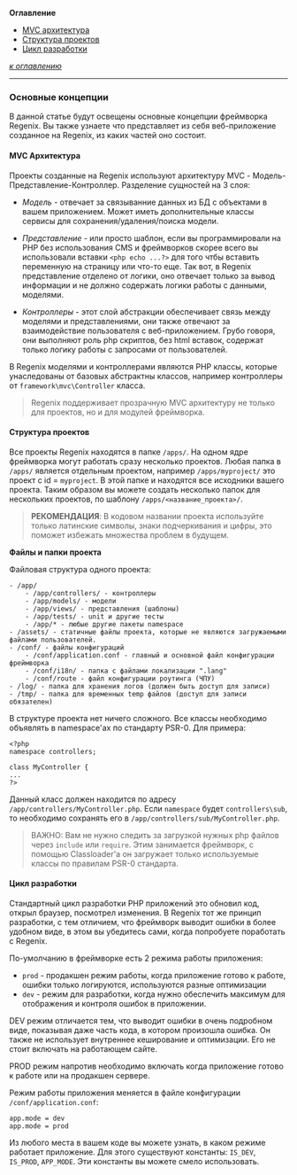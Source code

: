 **Оглавление**

- [MVC архитектура](#mvc)
- [Структура проектов](#stucture)
- [Цикл разработки](#develop)

*[к оглавлению](main.md)*

---

### Основные концепции

В данной статье будут освещены основные концепции фреймворка Regenix. Вы также
узнаете что представляет из себя веб-приложение созданное на Regenix, из каких
частей оно состоит.


#### MVC Архитектура

Проекты созданные на Regenix используют архитектуру MVC - Модель-Представление-Контроллер.
Разделение сущностей на 3 слоя:

- *Модель* - отвечает за связыванние данных из БД с объектами в вашем приложением. Может
иметь дополнительные классы сервисы для сохранения/удаления/поиска модели.

- *Представление* - или просто шаблон, если вы программировали на PHP без использования CMS
и фреймворков скорее всего вы использовали вставки `<php echo ...?>` для того чтбы вставить
переменную на страницу или что-то еще. Так вот, в Regenix представление отделено от логики,
оно отвечает только за вывод информации и не должно содержать логики работы с данными, моделями.

- *Контроллеры* - этот слой абстракции обеспечивает связь между моделями и представлениями, они
также отвечают за взаимодействие пользователя с веб-приложением. Грубо говоря, они выполняют роль
php скриптов, без html вставок, содержат только логику работы с запросами от пользователей.

В Regenix моделями и контроллерами являются PHP классы, которые унаследованы от базовых абстрактны
классов, например контроллеры от `framework\mvc\Controller` класса.

> Regenix поддерживает прозрачную MVC архитектуру не только для проектов, но и для модулей фреймворка.


#### Структура проектов

Все проекты Regenix находятся в папке `/apps/`. На одном ядре фреймворка могут работать сразу
несколько проектов. Любая папка в `/apps/` является отдельным проектом, например
`/apps/myproject/` это проект с id = `myproject`. В этой папке и находятся все исходники
вашего проекта. Таким образом вы можете создать несколько папок для нескольких проектов,
по шаблону `/apps/<название_проекта>/`.

> **РЕКОМЕНДАЦИЯ**: В кодовом названии проекта используйте только латинские
> символы, знаки подчеркивания и цифры, это поможет избежать множества проблем в будущем.


**Файлы и папки проекта**

Файловая структура одного проекта:

    - /app/
        - /app/controllers/ - контроллеры
        - /app/models/ - модели
        - /app/views/ - представления (шаблоны)
        - /app/tests/ - unit и другие тесты
        - /app/* - любые другие пакеты namespace
    - /assets/ - статичные файлы проекта, которые не являются загружаемыми файлами пользователей.
    - /conf/ - файлы конфигураций
        - /conf/application.conf - главный и основной файл конфигурации фреймворка
        - /conf/i18n/ - папка с файлами локализации ".lang"
        - /conf/route - файл конфигурации роутинга (ЧПУ)
    - /log/ - папка для хранения логов (должен быть доступ для записи)
    - /tmp/ - папка для временных temp файлов (доступ для записи обязателен)

В структуре проекта нет ничего сложного. Все классы необходимо объявлять в namespace'ах по стандарту
PSR-0. Для примера:

    <?php
    namespace controllers;

    class MyController {
    ...
    ?>

Данный класс должен находится по адресу `/app/controllers/MyController.php`. Если `namespace` будет
`controllers\sub`, то необходимо сохранять его в `/app/controllers/sub/MyController.php`.

> ВАЖНО: Вам не нужно следить за загрузкой нужных php файлов через `include` или `require`.
> Этим занимается фреймворк, с помощью Classloader'а он загружает только используемые классы
> по правилам PSR-0 стандарта.



#### Цикл разработки

Стандартный цикл разработки PHP приложений это обновил код, открыл браузер, посмотрел изменения.
В Regenix тот же принцип разработки, с тем отличием, что фреймворк выводит ошибки в более
удобном виде, в этом вы убедитесь сами, когда попробуете поработать с Regenix.

По-умолчанию в фреймворке есть 2 режима работы приложения:

- `prod` - продакшен режим работы, когда приложение готово к работе, ошибки только логируются, используются разные оптимизации
- `dev` - режим для разработки, когда нужно обеспечить максимум для отображения и контроля ошибок в приложении.

DEV режим отличается тем, что выводит ошибки в очень подробном виде, показывая даже часть кода, в котором произошла
ошибка. Он также не использует внутреннее кеширование и оптимизации. Его не стоит включать на работающем сайте.

PROD режим напротив необходимо включать когда приложение готово к работе или на продакшен сервере.

Режим работы приложения меняется в файле конфигурации `/conf/application.conf`:

    app.mode = dev
    app.mode = prod

Из любого места в вашем коде вы можете узнать, в каком режиме работает приложение. Для этого
существуют константы: `IS_DEV`, `IS_PROD`, `APP_MODE`. Эти константы вы можете смело использовать.